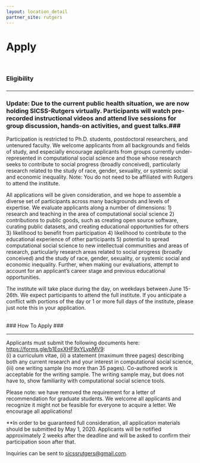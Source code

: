 ```yaml
---
layout: location_detail
partner_site: rutgers
---
```


<h1 class="display-4">Apply</h1>
<br />

### Eligibility
### <a name="eligibility"></a>

---
### Update: Due to the current public health situation, we are now holding SICSS-Rutgers virtually. Participants will watch pre-recorded instructional videos and attend live sessions for group discussion, hands-on activities, and guest talks.###

Participation is restricted to Ph.D. students, postdoctoral researchers, and untenured faculty. We welcome applicants from all backgrounds and fields of study, and especially encourage applicants from groups currently under-represented in computational social science and those whose research seeks to contribute to social progress (broadly conceived), particularly research related to the study of race, gender, sexuality, or systemic social and economic inequality. Note: You do not need to be affiliated with Rutgers to attend the institute. 

All applications will be given consideration, and we hope to assemble a diverse set of participants across many backgrounds and levels of expertise. We evaluate applicants along a number of dimensions: 1) research and teaching in the area of computational social science 2) contributions to public goods, such as creating open source software, curating public datasets, and creating educational opportunities for others 3) likelihood to benefit from participation 4) likelihood to contribute to the educational experience of other participants 5) potential to spread computational social science to new intellectual communities and areas of research, particularly research areas related to social progress (broadly conceived) and the study of race, gender, sexuality, or systemic social and economic inequality. Further, when making our evaluations, attempt to account for an applicant’s career stage and previous educational opportunities.
<br />

The institute will take place during the day, on weekdays between June 15-26th. We expect participants to attend the full institute. If you anticipate a conflict with portions of the day or 1 or more full days of the institute, please just note this in your application.

<br />
### How To Apply
### <a name="how_to_apply"></a>

---

Applicants must submit the following documents here: https://forms.gle/b1EoxXHF9xYLypMV9: 
<br />
(i) a curriculum vitae, (ii) a statement (maximum three pages) describing both any current research and your interest in computational social science, (iii) one writing sample (no more than 35 pages). Co-authored work is acceptable for the writing sample. The writing sample may, but does not have to, show familiarity with computational social science tools.

Please note: we have removed the requirement for a letter of recommendation for graduate students. We welcome all applicants and recognize it might not be feasible for everyone to acquire a letter. We encourage all applications!

**In order to be guaranteed full consideration, all application materials should be submitted by May 1, 2020. Applicants will be notified approximately 2 weeks after the deadline and will be asked to confirm their participation soon after that.

Inquiries can be sent to sicssrutgers@gmail.com.

